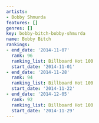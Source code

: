 ```yaml
---
artists:
- Bobby Shmurda
features: []
genres: []
key: bobby-bitch-bobby-shmurda
name: Bobby Bitch
rankings:
- end_date: '2014-11-07'
  rank: 96
  ranking_list: Billboard Hot 100
  start_date: '2014-11-01'
- end_date: '2014-11-28'
  rank: 94
  ranking_list: Billboard Hot 100
  start_date: '2014-11-22'
- end_date: '2014-12-05'
  rank: 92
  ranking_list: Billboard Hot 100
  start_date: '2014-11-29'
---
```


